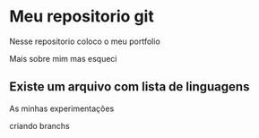 # Meu repositorio git

Nesse repositorio coloco o meu portfolio

Mais sobre mim 
mas esqueci

## Existe um arquivo com lista de linguagens

As minhas experimentações

criando branchs